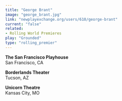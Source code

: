 ```yaml
---
title: "George Brant"
image: "george_brant.jpg"
link: "newplayexchange.org/users/610/george-brant"
current: "false"
related:
- Rolling World Premieres
play: "Grounded"
type: "rolling_premier"
---
```


**The San Francisco Playhouse**\
San Francisco, CA

**Borderlands Theater**\
Tucson, AZ

**Unicorn Theatre**\
Kansas City, MO
